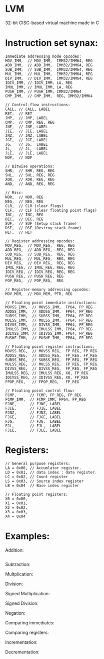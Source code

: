 # LVM
32-bit CISC-based virtual machine made in C 

# Instruction set synax:
	Immediate addressing mode opcodes:
	MOV_IMM,  // MOV_IMM,  IMM32/IMM64, REG
	ADD_IMM,  // ADD_IMM,  IMM32/IMM64, REG
	SUB_IMM,  // SUB_IMM,  IMM32/IMM64, REG
	MUL_IMM,  // MUL_IMM,  IMM32/IMM64, REG
	DIV_IMM,  // DIV_IMM,  IMM32/IMM64, REG
	IDIV_IMM, // IDIV_IMM, LA, REG
	IMUL_IMM, // IMUL_IMM, LA, REG
	PUSH_IMM, // PUSH_IMM, IMM32/IMM64
	CMP_IMM,  // CMP_IMM,  REG, IMM32/IMM64

	// Control-flow instructions:
	CALL, // CALL, LABEL
	RET,  // RET
	JMP,  // JMP, LABEL
	CMP,  // CMP, REG, REG
	JNE,  // JNE, LABEL
	JIE,  // JIE, LABEL
	JNZ,  // JNZ, LABEL
	JGE,  // JGE, LABEL
	JG,   // JG,  LABEL
	JL,   // JL,  LABEL
	JLE,  // JLE, LABEL
	NOP,  // NOP

	// Bitwise operations:
	SHR,  // SHR, REG, REG
	SHL,  // SHL, REG, REG
	XOR,  // XOR, REG, REG
	AND,  // AND, REG, REG

	// Misc:
	NOR,  // NOR, REG
	NEG,  // NEG, REG
	CLR,  // CLR (clear flags)
	CLF,  // CLF (clear floating point flags)
	INC,  // INC, REG
	DEC,  // DEC, REG
	SUF,  // SUF (Setup stack frame)
	DSF,  // DSF (Destroy stack frame)
	HLT,  // HLT

	// Register addressing opcodes:
	MOV_REG,  // MOV_REG,  REG, REG
	ADD_REG,  // ADD_REG,  REG, REG
	SUB_REG,  // SUB_REG,  REG, REG
	MUL_REG,  // MUL_REG,  REG, REG
	DIV_REG,  // DIV_REG,  REG, REG
	IMUL_REG, // IMUL_REG, REG, REG
	IDIV_REG, // IDIV_REG, REG, REG
	PUSH_REG, // PUSH_REG, REG
	POP_REG,  // POP_REG,  REG

	// Register-memory addressing opcodes:
	MOV_MEM,  // MOV_MEM, PTR, REG

	// Floating point immediate instructions:
	MOVSS_IMM,  // MOVSS_IMM,  FP64, FP_REG
	ADDSS_IMM,  // ADDSS_IMM,  FP64, FP_REG
	SUBSS_IMM,  // SUBSS_IMM,  FP64, FP_REG
	MULSS_IMM,  // MULSS_IMM,  FP64, FP_REG
	DIVSS_IMM,  // DIVSS_IMM,  FP64, FP_REG
	IMULSS_IMM, // IMULSS_IMM, FP64, FP_REG
	IDIVSS_IMM, // IDIVSS_IMM, FP64, FP_REG
	PUSHF_IMM,  // PUSHF_IMM,  FP64, FP_REG

	// Floating point register instructions:
	MOVSS_REG,  // MOVSS_REG,  FP_REG, FP_REG
	ADDSS_REG,  // ADDSS_REG,  FP_REG, FP_REG
	SUBSS_REG,  // SUBSS_REG,  FP_REG, FP_REG
	MULSS_REG,  // MULSS_REG,  FP_REG, FP_REG
	DIVSS_REG,  // DIVSS_REG,  FP_REG, FP_REG
	IMULSS_REG, // IMULSS_REG, X0, FP_REG
	IDIVSS_REG, // IDIVSS_REG, X0, FP_REG
	FPOP_REG,   // FPOP_REG,   FP_REG

	// Floating point control flow:
	FCMP,      // FCMP, FP_REG, FP_REG
	FCMP_IMM,  // FCMP_IMM, FP64, FP_REG
	FJNE,      // FJNE, LABEL
	FJIE,      // FJIE, LABEL
	FJNZ,      // FJNZ, LABEL
	FJGE,      // FJGE, LABEL
	FJG,       // FJG,  LABEL
	FJL,       // FJL,  LABEL
	FJLE,      // FJLE, LABEL

# Registers:
```
// General purpose registers:
LA = 0x00, // Accumlator register.
LD = 0x01, // data index : data register.
LC = 0x02, // Count register
LS = 0x03, // Source index register
LB = 0x04  // Base index register
```

```
// Floating point registers:
X0 = 0x00,
X1 = 0x01,
X2 = 0x02,
X3 = 0x03,
X4 = 0x04
```
# Examples:
Addition:
```c

```

Subtraction:

Multplication:

Division:

Signed Multiplication:

Signed Division:

Negation:

Comparing immediates:

Comparing registers:

Incrementation:

Decrementation:

